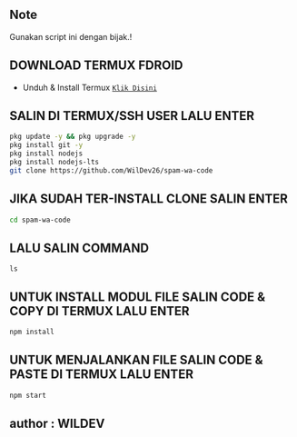 ## Note
Gunakan script ini dengan bijak.!

## DOWNLOAD TERMUX FDROID
* Unduh & Install Termux [`Klik Disini`](https://f-droid.org/repo/com.termux_118.apk)

## SALIN DI TERMUX/SSH USER LALU ENTER
```bash
pkg update -y && pkg upgrade -y
pkg install git -y
pkg install nodejs
pkg install nodejs-lts
git clone https://github.com/WilDev26/spam-wa-code
```
## JIKA SUDAH TER-INSTALL CLONE SALIN ENTER
```bash
cd spam-wa-code
```
## LALU SALIN COMMAND
```
ls
```
## UNTUK INSTALL  MODUL FILE SALIN CODE & COPY DI TERMUX LALU ENTER
```bash
npm install
```
## UNTUK MENJALANKAN FILE SALIN CODE & PASTE DI TERMUX LALU ENTER
```bash
npm start
```
## author : WILDEV
